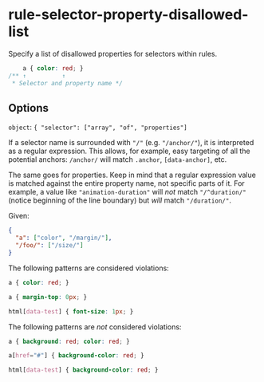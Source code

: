 # rule-selector-property-disallowed-list

Specify a list of disallowed properties for selectors within rules.

<!-- prettier-ignore -->
```css
    a { color: red; }
/** ↑          ↑
 * Selector and property name */
```

## Options

`object`: `{ "selector": ["array", "of", "properties"]`

If a selector name is surrounded with `"/"` (e.g. `"/anchor/"`), it is interpreted as a regular expression. This allows, for example, easy targeting of all the potential anchors: `/anchor/` will match `.anchor`, `[data-anchor]`, etc.

The same goes for properties. Keep in mind that a regular expression value is matched against the entire property name, not specific parts of it. For example, a value like `"animation-duration"` will _not_ match `"/^duration/"` (notice beginning of the line boundary) but _will_ match `"/duration/"`.

Given:

```json
{
  "a": ["color", "/margin/"],
  "/foo/": ["/size/"]
}
```

The following patterns are considered violations:

<!-- prettier-ignore -->
```css
a { color: red; }
```

<!-- prettier-ignore -->
```css
a { margin-top: 0px; }
```

<!-- prettier-ignore -->
```css
html[data-test] { font-size: 1px; }
```

The following patterns are _not_ considered violations:

<!-- prettier-ignore -->
```css
a { background: red; color: red; }
```

<!-- prettier-ignore -->
```css
a[href="#"] { background-color: red; }
```

<!-- prettier-ignore -->
```css
html[data-test] { background-color: red; }
```
